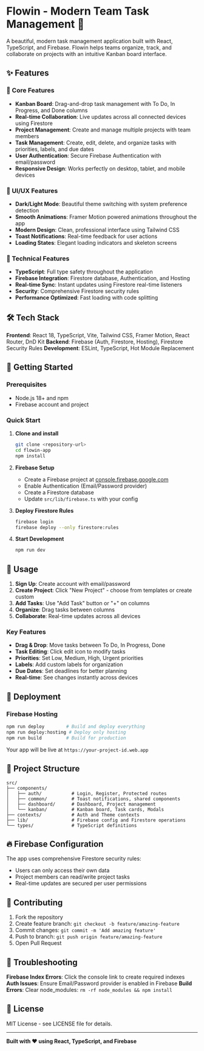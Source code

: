 # Flowin - Modern Team Task Management 🚀

A beautiful, modern task management application built with React, TypeScript, and Firebase. Flowin helps teams organize, track, and collaborate on projects with an intuitive Kanban board interface.

## ✨ Features

### 🎯 Core Features
- **Kanban Board**: Drag-and-drop task management with To Do, In Progress, and Done columns
- **Real-time Collaboration**: Live updates across all connected devices using Firestore
- **Project Management**: Create and manage multiple projects with team members
- **Task Management**: Create, edit, delete, and organize tasks with priorities, labels, and due dates
- **User Authentication**: Secure Firebase Authentication with email/password
- **Responsive Design**: Works perfectly on desktop, tablet, and mobile devices

### 🎨 UI/UX Features
- **Dark/Light Mode**: Beautiful theme switching with system preference detection
- **Smooth Animations**: Framer Motion powered animations throughout the app
- **Modern Design**: Clean, professional interface using Tailwind CSS
- **Toast Notifications**: Real-time feedback for user actions
- **Loading States**: Elegant loading indicators and skeleton screens

### 🔧 Technical Features
- **TypeScript**: Full type safety throughout the application
- **Firebase Integration**: Firestore database, Authentication, and Hosting
- **Real-time Sync**: Instant updates using Firestore real-time listeners
- **Security**: Comprehensive Firestore security rules
- **Performance Optimized**: Fast loading with code splitting

## 🛠️ Tech Stack

**Frontend**: React 18, TypeScript, Vite, Tailwind CSS, Framer Motion, React Router, DnD Kit
**Backend**: Firebase (Auth, Firestore, Hosting), Firestore Security Rules
**Development**: ESLint, TypeScript, Hot Module Replacement

## 🚀 Getting Started

### Prerequisites
- Node.js 18+ and npm
- Firebase account and project

### Quick Start

1. **Clone and install**
   ```bash
   git clone <repository-url>
   cd flowin-app
   npm install
   ```

2. **Firebase Setup**
   - Create a Firebase project at [console.firebase.google.com](https://console.firebase.google.com)
   - Enable Authentication (Email/Password provider)
   - Create a Firestore database
   - Update `src/lib/firebase.ts` with your config

3. **Deploy Firestore Rules**
   ```bash
   firebase login
   firebase deploy --only firestore:rules
   ```

4. **Start Development**
   ```bash
   npm run dev
   ```

## 📱 Usage

1. **Sign Up**: Create account with email/password
2. **Create Project**: Click "New Project" - choose from templates or create custom
3. **Add Tasks**: Use "Add Task" button or "+" on columns
4. **Organize**: Drag tasks between columns
5. **Collaborate**: Real-time updates across all devices

### Key Features
- **Drag & Drop**: Move tasks between To Do, In Progress, Done
- **Task Editing**: Click edit icon to modify tasks
- **Priorities**: Set Low, Medium, High, Urgent priorities
- **Labels**: Add custom labels for organization
- **Due Dates**: Set deadlines for better planning
- **Real-time**: See changes instantly across devices

## 🚀 Deployment

### Firebase Hosting
```bash
npm run deploy        # Build and deploy everything
npm run deploy:hosting # Deploy only hosting
npm run build         # Build for production
```

Your app will be live at `https://your-project-id.web.app`

## 📁 Project Structure

```
src/
├── components/
│   ├── auth/           # Login, Register, Protected routes
│   ├── common/         # Toast notifications, shared components
│   ├── dashboard/      # Dashboard, Project management
│   └── kanban/         # Kanban board, Task cards, Modals
├── contexts/           # Auth and Theme contexts
├── lib/                # Firebase config and Firestore operations
└── types/              # TypeScript definitions
```

## 🔥 Firebase Configuration

The app uses comprehensive Firestore security rules:
- Users can only access their own data
- Project members can read/write project tasks
- Real-time updates are secured per user permissions

## 🤝 Contributing

1. Fork the repository
2. Create feature branch: `git checkout -b feature/amazing-feature`
3. Commit changes: `git commit -m 'Add amazing feature'`
4. Push to branch: `git push origin feature/amazing-feature`
5. Open Pull Request

## 🐛 Troubleshooting

**Firebase Index Errors**: Click the console link to create required indexes
**Auth Issues**: Ensure Email/Password provider is enabled in Firebase
**Build Errors**: Clear node_modules: `rm -rf node_modules && npm install`

## 📝 License

MIT License - see LICENSE file for details.

---

**Built with ❤️ using React, TypeScript, and Firebase**
